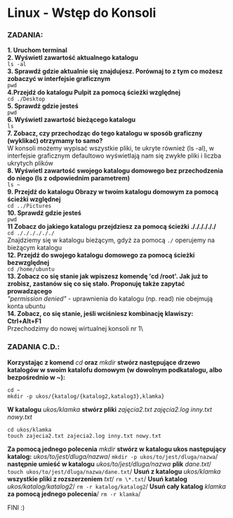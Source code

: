 # Linux - Wstęp do Konsoli

### ZADANIA:

**1. Uruchom terminal**\
**2. Wyświetl zawartość aktualnego katalogu**\
`ls -al`\
**3. Sprawdź gdzie aktualnie się znajdujesz. Porównaj to z tym co możesz zobaczyć w interfejsie graficznym**\
`pwd`\
**4.Przejdź do katalogu Pulpit za pomocą ścieżki względnej**\
`cd ./Desktop`\
**5. Sprawdź gdzie jesteś**\
`pwd`\
**6. Wyświetl zawartość bieżącego katalogu**\
`ls`\
**7. Zobacz, czy przechodząc do tego katalogu w sposób graficzny (wyklikać) otrzymamy to samo?**\
W konsoli możemy wypisać wszystkie pliki, te ukryte również (ls -al), w interfejsie graficznym defaultowo wyświetlają nam się zwykłe pliki i liczba ukrytych plików\
**8. Wyświetl zawartość swojego katalogu domowego bez przechodzenia do niego (ls z odpowiednim parametrem)**\
`ls ~`\
**9. Przejdź do katalogu Obrazy w twoim katalogu domowym za pomocą ścieżki względnej**\
`cd ../Pictures`\
**10. Sprawdź gdzie jesteś**\
`pwd`\
**11 Zobacz do jakiego katalogu przejdziesz za pomocą ścieżki ././././././**\
`cd ././././././`\
Znajdziemy się w katalogu bieżącym, gdyż za pomocą `./` operujemy na bieżącym katalogu\
**12. Przejdź do swojego katalogu domowego za pomocą ścieżki bezwzględnej**\
`cd /home/ubuntu`\
**13. Zobacz co się stanie jak wpiszesz komendę 'cd /root'. Jak już to zrobisz, zastanów się co się stało. Proponuję także zapytać prowadzącego**\
*"permission denied"* - uprawnienia do katalogu (np. read) nie obejmują konta ubuntu\
**14. Zobacz, co się stanie, jeśli wciśniesz kombinację klawiszy: Ctrl+Alt+F1**\
Przechodzimy do nowej wirtualnej konsoli nr 1\

### ZADANIA C.D.:
**Korzystając z komend** *cd* **oraz** *mkdir* **stwórz następujące drzewo katalogów w swoim katalofu domowym (w dowolnym podkatalogu, albo bezpośrednio w ~):**
```
cd ~
mkdir -p ukos/{katalog/{katalog2,katalog3},klamka}
```
**W katalogu** *ukos/klamka* **stwórz pliki** *zajęcia2.txt zajęcia2.log inny.txt nowy.txt*
```
cd ukos/klamka
touch zajecia2.txt zajecia2.log inny.txt nowy.txt
```
**Za pomocą jednego polecenia** *mkdir* **stwórz w katalogu ukos następujący katalog:** *ukos/to/jest/dluga/nazwa*/
`mkdir -p ukos/to/jest/dluga/nazwa`/
**następnie umieść w katalogu** *ukos/to/jest/dluga/nazwa* **plik** *dane.txt*/
`touch ukos/to/jest/dluga/nazwa/dane.txt`/
**Usuń z katalogu** *ukos/klamka* **wszystkie pliki z rozszerzeniem** *txt*/
`rm \*.txt`/
**Usuń katalog** *ukos/katalog/katalog2*/
`rm -r katalog/katalog2`/
**Usuń cały katalog** *klamka* **za pomocą jednego polecenia**/
`rm -r klamka`/

FINI :)
